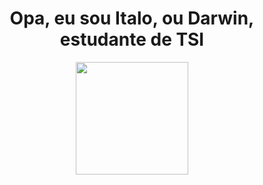 <h1 align="center">Opa, eu sou Italo, ou Darwin, estudante de TSI</h1>
<div align="center">
  <a href="https://github.com/darwinsleeps">
  <img height="180em" src="https://github-readme-stats.vercel.app/api?username=darwinsleeps&show_icons=true&theme=dark&include_all_commits=true&count_private=true"/>
</div>
